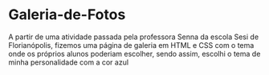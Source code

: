 # Galeria-de-Fotos
A partir de uma atividade passada pela professora Senna da escola Sesi de Florianópolis, fizemos uma página de galeria em HTML e CSS com o tema onde os próprios alunos poderiam escolher, sendo assim, escolhi o tema de minha personalidade com a cor azul
